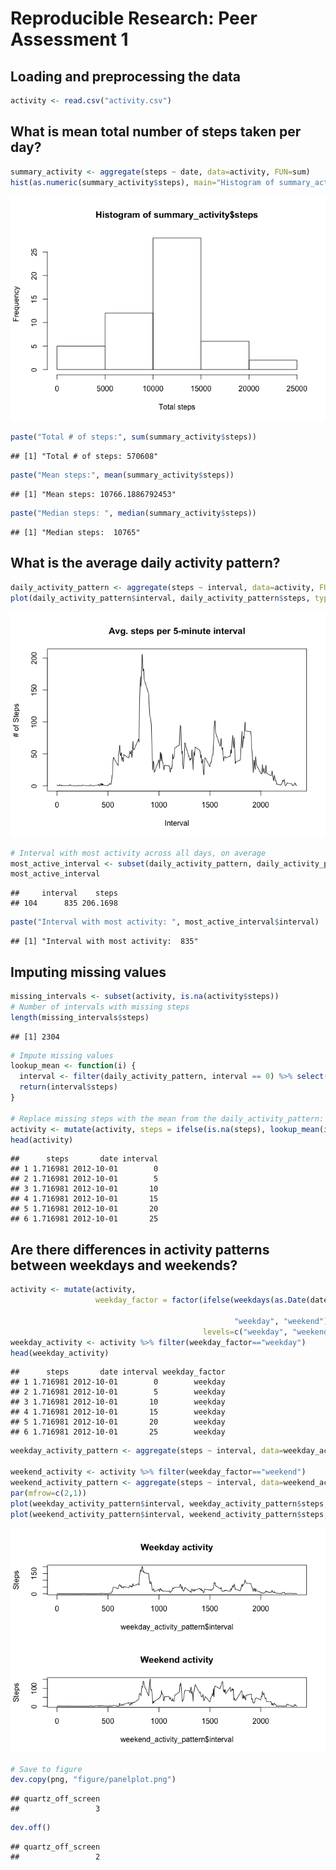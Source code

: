 # Reproducible Research: Peer Assessment 1



## Loading and preprocessing the data

```r
activity <- read.csv("activity.csv")
```

## What is mean total number of steps taken per day?

```r
summary_activity <- aggregate(steps ~ date, data=activity, FUN=sum)
hist(as.numeric(summary_activity$steps), main="Histogram of summary_activity$steps", xlab="Total steps")
```

![](PA1_template_files/figure-html/unnamed-chunk-3-1.png) 

```r
paste("Total # of steps:", sum(summary_activity$steps))
```

```
## [1] "Total # of steps: 570608"
```

```r
paste("Mean steps:", mean(summary_activity$steps))
```

```
## [1] "Mean steps: 10766.1886792453"
```

```r
paste("Median steps: ", median(summary_activity$steps))
```

```
## [1] "Median steps:  10765"
```


## What is the average daily activity pattern?

```r
daily_activity_pattern <- aggregate(steps ~ interval, data=activity, FUN=mean)
plot(daily_activity_pattern$interval, daily_activity_pattern$steps, type="l", main="Avg. steps per 5-minute interval", xlab="Interval", ylab="# of Steps")
```

![](PA1_template_files/figure-html/unnamed-chunk-4-1.png) 

```r
# Interval with most activity across all days, on average
most_active_interval <- subset(daily_activity_pattern, daily_activity_pattern$steps == max(daily_activity_pattern$steps))
most_active_interval
```

```
##     interval    steps
## 104      835 206.1698
```

```r
paste("Interval with most activity: ", most_active_interval$interval)
```

```
## [1] "Interval with most activity:  835"
```

## Imputing missing values

```r
missing_intervals <- subset(activity, is.na(activity$steps))
# Number of intervals with missing steps
length(missing_intervals$steps)
```

```
## [1] 2304
```

```r
# Impute missing values
lookup_mean <- function(i) {
  interval <- filter(daily_activity_pattern, interval == 0) %>% select(steps)
  return(interval$steps)
}

# Replace missing steps with the mean from the daily_activity_pattern:
activity <- mutate(activity, steps = ifelse(is.na(steps), lookup_mean(interval), steps))
head(activity)
```

```
##      steps       date interval
## 1 1.716981 2012-10-01        0
## 2 1.716981 2012-10-01        5
## 3 1.716981 2012-10-01       10
## 4 1.716981 2012-10-01       15
## 5 1.716981 2012-10-01       20
## 6 1.716981 2012-10-01       25
```

## Are there differences in activity patterns between weekdays and weekends?

```r
activity <- mutate(activity, 
                   weekday_factor = factor(ifelse(weekdays(as.Date(date)) %in% c("Monday", "Tuesday", "Wednesday", 
                                                                                 "Thursday", "Friday"), 
                                                  "weekday", "weekend"),
                                           levels=c("weekday", "weekend")));                  
weekday_activity <- activity %>% filter(weekday_factor=="weekday")
head(weekday_activity)
```

```
##      steps       date interval weekday_factor
## 1 1.716981 2012-10-01        0        weekday
## 2 1.716981 2012-10-01        5        weekday
## 3 1.716981 2012-10-01       10        weekday
## 4 1.716981 2012-10-01       15        weekday
## 5 1.716981 2012-10-01       20        weekday
## 6 1.716981 2012-10-01       25        weekday
```

```r
weekday_activity_pattern <- aggregate(steps ~ interval, data=weekday_activity, FUN=mean)

weekend_activity <- activity %>% filter(weekday_factor=="weekend")
weekend_activity_pattern <- aggregate(steps ~ interval, data=weekend_activity, FUN=mean)
par(mfrow=c(2,1))
plot(weekday_activity_pattern$interval, weekday_activity_pattern$steps, type="l", ylab="Steps", main="Weekday activity")
plot(weekend_activity_pattern$interval, weekend_activity_pattern$steps, type="l", ylab="Steps", main="Weekend activity")
```

![](PA1_template_files/figure-html/unnamed-chunk-6-1.png) 

```r
# Save to figure
dev.copy(png, "figure/panelplot.png")
```

```
## quartz_off_screen 
##                 3
```

```r
dev.off()
```

```
## quartz_off_screen 
##                 2
```
